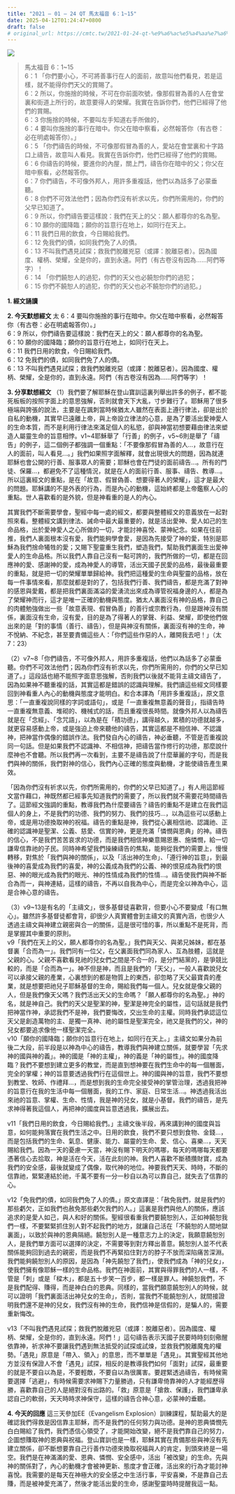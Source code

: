 ```yaml
---
title: "2021 – 01 – 24 QT 馬太福音 6：1~15"
date: 2025-04-12T01:24:47+0800
draft: false
# original_url: https://cmtc.tw/2021-01-24-qt-%e9%a6%ac%e5%a4%aa%e7%a6%8f%e9%9f%b3-6%ef%bc%9a115
---
```


![](/images/qt.jpg)
> 馬太福音 6：1\~15  
> 6：1 「你們要小心，不可將善事行在人的面前，故意叫他們看見，若是這樣，就不能得你們天父的賞賜了。  
> 6：2 所以，你施捨的時候，不可在你前面吹號，像那假冒為善的人在會堂裏和街道上所行的，故意要得人的榮耀。我實在告訴你們，他們已經得了他們的賞賜。  
> 6：3 你施捨的時候，不要叫左手知道右手所做的，  
> 6：4 要叫你施捨的事行在暗中。你父在暗中察看，必然報答你（有古卷：必在明處報答你）。」  
> 6：5 「你們禱告的時候，不可像那假冒為善的人，愛站在會堂裏和十字路口上禱告，故意叫人看見。我實在告訴你們，他們已經得了他們的賞賜。  
> 6：6 你禱告的時候，要進你的內屋，關上門，禱告你在暗中的父；你父在暗中察看，必然報答你。  
> 6：7 你們禱告，不可像外邦人，用許多重複話，他們以為話多了必蒙垂聽。  
> 6：8 你們不可效法他們；因為你們沒有祈求以先，你們所需用的，你們的父早已知道了。  
> 6：9 所以，你們禱告要這樣說：我們在天上的父：願人都尊你的名為聖。  
> 6：10 願你的國降臨；願你的旨意行在地上，如同行在天上。  
> 6：11 我們日用的飲食，今日賜給我們。  
> 6：12 免我們的債，如同我們免了人的債。  
> 6：13 不叫我們遇見試探；救我們脫離兇惡（或譯：脫離惡者）。因為國度、權柄、榮耀，全是你的，直到永遠。阿們（有古卷沒有因為……阿們等字）！  
> 6：14 「你們饒恕人的過犯，你們的天父也必饒恕你們的過犯；  
> 6：15 你們不饒恕人的過犯，你們的天父也必不饒恕你們的過犯。」

**1. 經文誦讀**

**2.  今天默想經文**
太 6：4 要叫你施捨的事行在暗中。你父在暗中察看，必然報答你（有古卷：必在明處報答你）。」  
6：9 所以，你們禱告要這樣說：我們在天上的父：願人都尊你的名為聖。  
6：10 願你的國降臨；願你的旨意行在地上，如同行在天上。  
6：11 我們日用的飲食，今日賜給我們。  
6：12 免我們的債，如同我們免了人的債。  
6：13 不叫我們遇見試探；救我們脫離兇惡（或譯：脫離惡者）。因為國度、權柄、榮耀，全是你的，直到永遠。阿們（有古卷沒有因為……阿們等字）！

**3. 分享默想經文**
（1）我們要了解耶穌在登山寶訓這裏列舉出許多的例子，都不能死板板的按照字面上的意思強解，否則就會天下大亂，寸步難行了。耶穌用了很多極端與誇張的說法，主要是在諷刺當時候猶太人雖然在表面上遵行律法，卻是出於自私的動機，其實早已遠離上帝，與上帝設立律法的心意，是為了要活出愛神愛人的生命本質，而不是利用行律法來滿足個人的私慾，卻與神當初想要藉由律法來塑造人屬靈生命的旨意相悖。v1\~4耶穌舉了「行善」的例子，v5\~6則是舉了「禱告」的例子，這二個例子都強調一個重點：「不要像那假冒為善的人…，故意行在人的面前，叫人看見…。」我們如果照字面解釋，就會出現很大的問題，因為就連耶穌也會公開的行善、服事眾人的需要；耶穌也會在門徒的面前禱告…。所有的門徒、保羅…，都避免不了這種情況，就是在人的面前行善、服事、禱告、教導…。所以這裏經文的重點，是在「故意、假冒偽善、想要得著人的榮耀」，這才是最大的問題。耶穌講的不是外表的行為，而是內心的動機，這始終都是上帝鑑察人心的重點。世人喜歡看的是外貌，但是神看重的是人的內心。

其實我們不斷需要學會，聖經中每一處的經文，都要與整體經文的意義放在一起對照來看。整體經文講到律法、誡命中最大最重要的，就是活出愛神、愛人如己的生命品格，出於愛神愛人之心所做的一切，才能討神喜悅、蒙神紀念。如果在往前推，我們人裏面根本沒有愛，我們能夠學會愛，是因為先接受了神的愛，特別是耶穌為我們捨命犧牲的愛；又賜下聖靈重生我們，塑造我們，幫助我們裏面生出愛神愛人的生命品格。所以我們人靠自己沒有一點可誇的，我們所做的一切，都是在回應神的愛、感謝神的愛，成為神愛人的導管，活出天國子民愛的品格，最後最重要的重點，就是把一切的榮耀單單歸給神。我們把這種愛的生命與聖靈的品格，放在每一件事情來看，那麼就都是對的了，包括我們行善、我們禱告，都是充滿了對神的感恩與愛戴，都是把我們裏面滿溢的愛湧流出來成為導管祝福身邊的人，都是為了榮耀神而行，這才是唯一正確的動機與態度。猶太人裏面沒有神的品格，靠自己的肉體勉強做出一些「故意表現、假冒偽善」的善行或宗教行為，但是跟神沒有關係，裏面沒有生命，沒有愛，目的是為了得著人的掌聲、利益、榮耀，即使他們做出來的是「對的事情（善行、禱告），但是與神沒有關係，裏面沒有神的生命，神不悅納、不紀念，甚至要責備這些人：「你們這些作惡的人，離開我去吧！」（太7：23）

（2）v7\~8「你們禱告，不可像外邦人，用許多重複話，他們以為話多了必蒙垂聽。你們不可效法他們；因為你們沒有祈求以先，你們所需用的，你們的父早已知道了。」這段話也絕不能照字面意思強解，否則我們以後就不能背主禱文禱告了，因為如果神不聽重複的話，其實這都是錯誤的認識與理解。我們讀這些經文同樣要回到神看重人內心的動機與態度才能明白。和合本譯為「用許多重複話」，原文意思：「一直重複說同樣的字詞或語句」，或是「一直重複無意義的聲音」，指禱告時一直重複無意義、堆砌的、機械式的話，而且重複很長時間。就像外邦人以為禱告就是在「念經」、「念咒語」，以為是在「積功德」，講得越久，累積的功德就越多，就更容易感動上帝，或是強迫上帝來聽他的禱告，其實這都是不相信神、不認識神，把神當作偶像的錯誤作法。我們發自內心的禱告，神必垂聽，不管是否重複說同一句話。但是如果我們不認識神、不相信神，把禱告當作修行的功德，那麼說什麼神也不會聽。所以我們再一次看到，主要不是禱告說了什麼華麗的字句，而是我們與神的關係，我們對神的信心，我們內心正確的態度與動機，才能使禱告產生果效。

「因為你們沒有祈求以先，你們所需用的，你們的父早已知道了。」有人用這節經文當作藉口，神既然都已經事先知道我們的需要了，所以我們就不需要花時間禱告了。這節經文強調的重點，教導我們為什麼要禱告？禱告的重點不是建立在我們這個人的身上，不是我們的功德、我們的努力、我們的技巧…，以為這些可以感動上帝，或是用功德換取神的祝福。禱告的重點是神，我們從心裏相信祂、認識祂、正確的認識神是聖潔、公義、慈愛、信實的神，更是充滿「憐憫與恩典」的神。禱告的信心，不是我們苦苦哀求的功德，而是我們相信神樂意賜恩惠、施憐憫，給一切謙卑信靠祂的子民。同時神希望我們操練禱告的焦點，能夠從我們的需要上，慢慢轉移，對焦於「我們與神的關係」，以及「活出神的生命」、「遵行神的旨意」，到最後神的喜愛成為我們的喜愛，神的公義成為我們的公義、神的恨惡成為我們的恨惡、神的眼光成為我們的眼光、神的性情成為我們的性情…。禱告使我們與神不斷合為而一，與神連結，這樣的禱告，不再以自我為中心，而是完全以神為中心，這是合神心意的禱告。

（3）v9\~13是有名的「主禱文」，很多基督徒喜歡背，但要小心不要變成「有口無心」。雖然許多基督徒都會背，卻很少人真實體會到主禱文的真實內涵，也很少人透過主禱文與神建立親密與合一的關係，這是很可惜的事，所以重點不是死背，而是掌握其中重要的原則。  
v9「我們在天上的父，願人都尊你的名為聖。」我們與天父、與弟兄姊妹，都在基督裏「合而為一」。我們同有一位父，在父裏面我們同為家人、互為肢體，這就是父親的心。父親不喜歡看見祂的兒女們之間是不合一的，是分門結黨的，是爭競比較的，而是「合而為一」。神不但是神，而且是我們的「天父」，一般人喜歡說兒女可以承接父親的產業，心裏想到的都是物質上的東西，卻忽略了天父最寶貴的產業，就是想要把祂兒子耶穌基督的生命，賜給我們每一個人。兒女就是像父親的人，但是我們像天父嗎？我們活出天父的生命嗎？「願人都尊你的名為聖。」神的名，就是神自己。我們的天父是聖潔的神，聖潔是神完全的屬性，這句話就是我們把神當作神，承認我們不是神，我們要悔改，交出生命的主權。同時我們承認這位天父是創造萬物的主、是獨一真神、祂的屬性是聖潔完全，祂又是我們的父，神的兒女都要追求像他一樣聖潔完全。  
v10「願你的國降臨；願你的旨意行在地上，如同行在天上。」主禱文如果分為前後二大段，前半段是以神為中心的禱告，教導我們與神建立關係，就要學習「先求神的國與神的義」。神的國是「神的主權」，神的義是「神的屬性」。神的國度降臨？我們不要想到建立更多的教堂，而是直到想神要在我們生命中的每一個層面，完全的掌權；神的旨意要透過我們行在這個世上。神的國與神的旨意，我們不要想到教堂、牧師、作禮拜…，而是想到我的生命完全接受神的掌管治理，透過我把神的旨意行在我的生活中每一個層面，我的工作、家庭、日常生活…。神透過我活出來祂的旨意、掌權、生命、性情，我是神的兒女，就是小基督。我們的禱告，是先求神得著我這個人，再把神的國度與旨意透過我，擴展出去。

v11「我們日用的飲食，今日賜給我們。」主禱文後半段，再來講到神的國度與旨意，如何能夠落實在我們生活之中。日用的飲食，我們不要只想到食物、金錢…，而是包括我們的生命、氣息、健康、能力、屬靈的生命、愛、信心、喜樂…，天天賜給我們。因為一天的憂慮一天當，神沒有賜下明天的嗎哪，每天的嗎哪每天都要憑著信心去拾取，神是活在今天，活在此刻的神。我們人喜歡不斷積攢財寶，成為我們的安全感，最後就變成了偶像，取代神的地位。神要我們天天、時時，不斷的信靠祂，緊緊連結於祂，千萬不要有一分一秒自以為可以靠自己，就失去了信靠的心。

v12「免我們的債，如同我們免了人的債。」原文直譯是：「赦免我們，就是我們的那些虧欠，正如我們也赦免那些虧欠我們的人。」這裏是我們與他人的關係，應該追求的是愛人如己，與人和好的關係。聖經很看重我們要饒恕別人，正如神饒恕我們一樣，不要緊緊抓住別人對不起我們的地方，就讓自己活在「不饒恕的人間地獄裏面」，以致於與神的恩典隔絕。饒恕別人是一種意志力上的決定，我願意饒恕別人，是我們單方面可以選擇的決定，不需要等到對方釋出善意。饒恕別人並不代表關係能夠回到過去的親密，而是我們不再緊掐住對方的脖子不放而深陷痛苦深淵。我們能夠饒恕別人的原因，是因為「神先饒恕了我們」，使我們成為「神的兒女」，使我們擁有像耶穌一樣的生命品格。我們在神面前，其實與得罪我們的人一樣，不管是「刺」或是「樑木」，都是五十步笑一百步，都一樣是罪人。神饒恕我們，不是我們配得、賺得，而是神白白的恩典。同樣的，當我們願意饒恕別人的時候，就可以證明「我們裏面活出神兒女的生命」，否則，當我們不能饒恕別人，就間接證明我們還不是神的兒女，我們沒有神的生命，我們信神是信假的，是騙人的，需要重新悔改。

v13「不叫我們遇見試探；救我們脫離兇惡（或譯：脫離惡者）。因為國度、權柄、榮耀，全是你的，直到永遠。阿們！」這句禱告表示天國子民要時時刻刻儆醒依靠神，祈求神不要讓我們遇到無法抵受的試探或試煉，並救我們脫離魔鬼的權勢。「遇見」原意是「帶入、領入」的意思，而不單單是「遇見」。其實聖經其他地方並沒有保證人不會「遇見」試探，相反的是教導我們如何「面對」試探，最重要的就是不要自以為是，不要輕敵，不要自以為很厲害。要趕緊透過禱告，有時候需要選擇「逃避」，有時候需要求神賜下力量勝過，只有謙卑倚靠神的人才能經歷得勝，喜歡靠自己的人是絕對沒有出路的。「救」原意是「搶救、保護」，我們謙卑承認自己的軟弱，天天時時求神保守，這樣的禱告合神心意，必蒙神的垂聽。

**4. 今天的回應**
這三天參加EE（Evangelism Explosion）訓練課程，幫助最大的是確認我們得救是因信靠主耶穌，而不是我們的任何努力與功德。是神的恩典憐憫先白白賜給了我們，我們憑信心領受了，才能開始改變，絕不是我們靠自己的努力，企圖想賺取神的恩典與祝福。登山寶訓也是一樣，耶穌其實在責備那些與神沒有先建立關係，卻不斷想要靠自己行善作功德來換取祝福與人的肯定，到頭來終是一場空。我們是在神滿滿的愛、恩典、憐憫、安全感中，活出「被改變」的生命。先與神的關係對了，內心的動機才會被神更新、態度才會正確，活出來的行為才能討神喜悅。我需要的是每天在神極大的安全感之中生活行事，平安喜樂，不是靠自己去賺，而是被神愛充滿了，然後才能活出愛的生命，感謝聖靈時時提醒我這一點。
